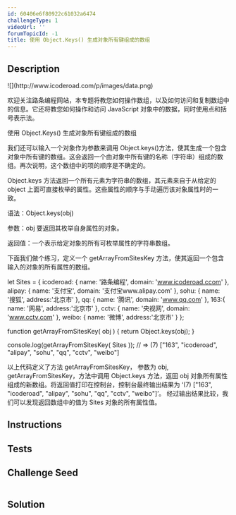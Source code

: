 ```yaml
---
id: 60406e6f80922c61032a6474
challengeType: 1
videoUrl: ''
forumTopicId: -1
title: 使用 Object.Keys() 生成对象所有键组成的数组
---
```


## Description
<section id='description'>
![](http://www.icoderoad.com/p/images/data.png)

欢迎关注路条编程网站，本专题将教您如何操作数组，以及如何访问和复制数组中的信息。它还将教您如何操作和访问 JavaScript 对象中的数据，同时使用点和括号表示法。

使用 Object.Keys() 生成对象所有键组成的数组

我们还可以输入一个对象作为参数来调用 Object.keys()方法，使其生成一个包含对象中所有键的数组。这会返回一个由对象中所有键的名称（字符串）组成的数组。再次说明，这个数组中的项的顺序是不确定的。

Object.keys 方法返回一个所有元素为字符串的数组，其元素来自于从给定的 object 上面可直接枚举的属性。这些属性的顺序与手动遍历该对象属性时的一致。


语法：Object.keys(obj)

参数：obj 要返回其枚举自身属性的对象。

返回值：一个表示给定对象的所有可枚举属性的字符串数组。

下面我们做个练习，定义一个 getArrayFromSitesKey 方法，使其返回一个包含输入的对象的所有属性的数组。


let Sites = {
  icoderoad: {
    name: '路条编程',
    domain: 'www.icoderoad.ccom'
  },
  alipay: {
    name: '支付宝',
    domain: '支付宝www.alipay.com'
  },
  sohu: {
    name: '搜狐',
    address:'北京市'
  },
  qq: {
    name: '腾讯',
    domain: 'www.qq.com'
  },
  163:{
    name: '网易',
    address:'北京市'
  },
  cctv: {
    name: '央视网',
    domain: 'www.cctv.com'
  },
  weibo: {
    name: '微博',
    address:'北京市'
  }
};

function getArrayFromSitesKey( obj ) {
  return Object.keys(obj);
}

console.log(getArrayFromSitesKey( Sites ));
// => (7) ["163", "icoderoad", "alipay", "sohu", "qq", "cctv", "weibo"]

以上代码定义了方法 getArrayFromSitesKey， 参数为 obj, getArrayFromSitesKey，方法中调用 Object.keys 方法，返回 obj 对象所有属性组成的新数组。将返回值打印在控制台，控制台最终输出结果为 ‘(7) ["163", "icoderoad", "alipay", "sohu", "qq", "cctv", "weibo"]’。
经过输出结果比较，我们可以发现返回数组中的值为 Sites 对象的所有属性值。


</section>

## Instructions
<section id='instructions'>

</section>

## Tests
<section id='tests'>

</section>

## Challenge Seed
<section id='challengeSeed'>

<div id='js-seed'>

```js

```

</div>



</section>

## Solution
<section id='solution'>


</section>
